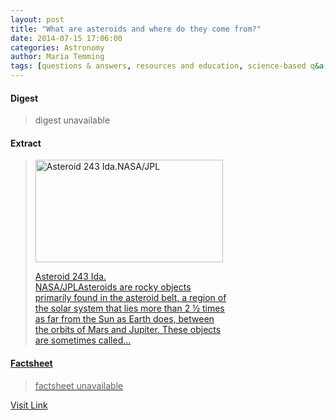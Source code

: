 ```yaml
---
layout: post
title: "What are asteroids and where do they come from?"
date: 2014-07-15 17:06:00
categories: Astronomy
author: Maria Temming
tags: [questions & answers, resources and education, science-based q&a, comets & asteroids]
---
```



#### Digest
>digest unavailable

#### Extract
><div id="attachment_255425914" style="width: 310px" class="wp-caption alignright"><a href="http://d366w3m5tf0813.cloudfront.net/wp-content/uploads/asteroid-243-Ida.jpg"><img class="size-medium wp-image-255425914" src="http://d366w3m5tf0813.cloudfront.net/wp-content/uploads/asteroid-243-Ida-300x164.jpg" alt="Asteroid 243 Ida.NASA/JPL" width="300" height="164" /><p class="wp-caption-text">Asteroid 243 Ida.<br />NASA/JPLAsteroids are rocky objects primarily found in the <a title="How did the asteroid belt form?" href="/astronomy-news/sculpting-the-asteroid-belt/">asteroid belt, a region of the solar system that lies more than 2 ½ times as far from the Sun as Earth does, between the orbits of Mars and Jupiter. These objects are sometimes called...

#### Factsheet
>factsheet unavailable

[Visit Link](http://www.skyandtelescope.com/astronomy-resources/asteroids-come/)


